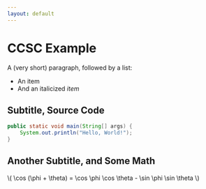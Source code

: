 ```yaml
---
layout: default
---
```


# CCSC Example

A (very short) paragraph, followed by a list:

-   An item
-   And an italicized *item*

## Subtitle, Source Code

~~~java
public static void main(String[] args) {
    System.out.println("Hello, World!");
}
~~~

## Another Subtitle, and Some Math

\\( \cos (\phi + \theta) = \cos \phi \cos \theta - \sin \phi \sin \theta \\)
